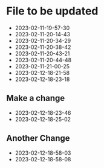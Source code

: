 # File to be updated
- 2023-02-11-19-57-30
- 2023-02-11-20-14-43
- 2023-02-11-20-34-29
- 2023-02-11-20-38-42
- 2023-02-11-20-43-21
- 2023-02-11-20-44-48
- 2023-02-11-21-00-25
- 2023-02-12-18-21-58
- 2023-02-12-18-23-18

## Make a change
- 2023-02-12-18-23-46
- 2023-02-12-18-25-02

## Another Change
- 2023-02-12-18-58-03
- 2023-02-12-18-58-08
